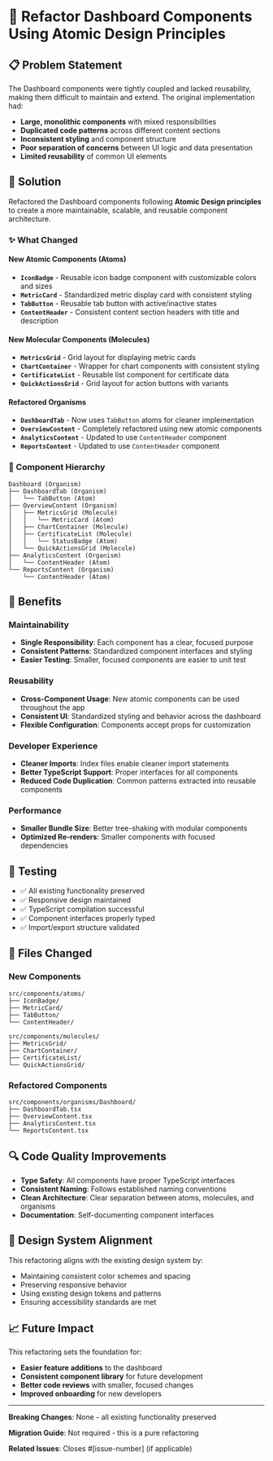 # 🔧 Refactor Dashboard Components Using Atomic Design Principles

## 📋 Problem Statement

The Dashboard components were tightly coupled and lacked reusability, making them difficult to maintain and extend. The original implementation had:

- **Large, monolithic components** with mixed responsibilities
- **Duplicated code patterns** across different content sections
- **Inconsistent styling** and component structure
- **Poor separation of concerns** between UI logic and data presentation
- **Limited reusability** of common UI elements

## 🎯 Solution

Refactored the Dashboard components following **Atomic Design principles** to create a more maintainable, scalable, and reusable component architecture.

### ✨ What Changed

#### **New Atomic Components (Atoms)**

- **`IconBadge`** - Reusable icon badge component with customizable colors and sizes
- **`MetricCard`** - Standardized metric display card with consistent styling
- **`TabButton`** - Reusable tab button with active/inactive states
- **`ContentHeader`** - Consistent content section headers with title and description

#### **New Molecular Components (Molecules)**

- **`MetricsGrid`** - Grid layout for displaying metric cards
- **`ChartContainer`** - Wrapper for chart components with consistent styling
- **`CertificateList`** - Reusable list component for certificate data
- **`QuickActionsGrid`** - Grid layout for action buttons with variants

#### **Refactored Organisms**

- **`DashboardTab`** - Now uses `TabButton` atoms for cleaner implementation
- **`OverviewContent`** - Completely refactored using new atomic components
- **`AnalyticsContent`** - Updated to use `ContentHeader` component
- **`ReportsContent`** - Updated to use `ContentHeader` component

### 🔄 Component Hierarchy

```
Dashboard (Organism)
├── DashboardTab (Organism)
│   └── TabButton (Atom)
├── OverviewContent (Organism)
│   ├── MetricsGrid (Molecule)
│   │   └── MetricCard (Atom)
│   ├── ChartContainer (Molecule)
│   ├── CertificateList (Molecule)
│   │   └── StatusBadge (Atom)
│   └── QuickActionsGrid (Molecule)
├── AnalyticsContent (Organism)
│   └── ContentHeader (Atom)
└── ReportsContent (Organism)
    └── ContentHeader (Atom)
```

## 🚀 Benefits

### **Maintainability**

- **Single Responsibility**: Each component has a clear, focused purpose
- **Consistent Patterns**: Standardized component interfaces and styling
- **Easier Testing**: Smaller, focused components are easier to unit test

### **Reusability**

- **Cross-Component Usage**: New atomic components can be used throughout the app
- **Consistent UI**: Standardized styling and behavior across the dashboard
- **Flexible Configuration**: Components accept props for customization

### **Developer Experience**

- **Cleaner Imports**: Index files enable cleaner import statements
- **Better TypeScript Support**: Proper interfaces for all components
- **Reduced Code Duplication**: Common patterns extracted into reusable components

### **Performance**

- **Smaller Bundle Size**: Better tree-shaking with modular components
- **Optimized Re-renders**: Smaller components with focused dependencies

## 🧪 Testing

- ✅ All existing functionality preserved
- ✅ Responsive design maintained
- ✅ TypeScript compilation successful
- ✅ Component interfaces properly typed
- ✅ Import/export structure validated

## 📁 Files Changed

### **New Components**

```
src/components/atoms/
├── IconBadge/
├── MetricCard/
├── TabButton/
└── ContentHeader/

src/components/molecules/
├── MetricsGrid/
├── ChartContainer/
├── CertificateList/
└── QuickActionsGrid/
```

### **Refactored Components**

```
src/components/organisms/Dashboard/
├── DashboardTab.tsx
├── OverviewContent.tsx
├── AnalyticsContent.tsx
└── ReportsContent.tsx
```

## 🔍 Code Quality Improvements

- **Type Safety**: All components have proper TypeScript interfaces
- **Consistent Naming**: Follows established naming conventions
- **Clean Architecture**: Clear separation between atoms, molecules, and organisms
- **Documentation**: Self-documenting component interfaces

## 🎨 Design System Alignment

This refactoring aligns with the existing design system by:

- Maintaining consistent color schemes and spacing
- Preserving responsive behavior
- Using existing design tokens and patterns
- Ensuring accessibility standards are met

## 📈 Future Impact

This refactoring sets the foundation for:

- **Easier feature additions** to the dashboard
- **Consistent component library** for future development
- **Better code reviews** with smaller, focused changes
- **Improved onboarding** for new developers

---

**Breaking Changes**: None - all existing functionality preserved

**Migration Guide**: Not required - this is a pure refactoring

**Related Issues**: Closes #[issue-number] (if applicable)
